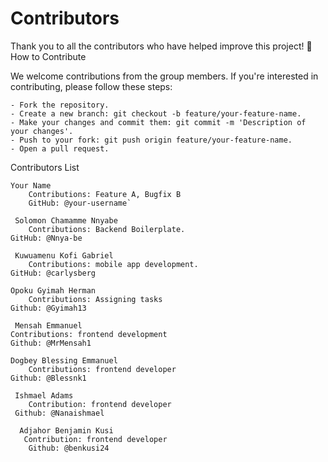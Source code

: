 # Contributors

Thank you to all the contributors who have helped improve this project! 🎉
How to Contribute

We welcome contributions from the group members. If you're interested in contributing, please follow these steps:

    - Fork the repository.
    - Create a new branch: git checkout -b feature/your-feature-name.
    - Make your changes and commit them: git commit -m 'Description of your changes'.
    - Push to your fork: git push origin feature/your-feature-name.
    - Open a pull request.

Contributors List

    Your Name
        Contributions: Feature A, Bugfix B
        GitHub: @your-username`

     Solomon Chamamme Nnyabe
     	Contributions: Backend Boilerplate.
	GitHub: @Nnya-be
    
     Kuwuamenu Kofi Gabriel
     	Contributions: mobile app development.
	GitHub: @carlysberg

    Opoku Gyimah Herman
        Contributions: Assigning tasks
	Github: @Gyimah13

     Mensah Emmanuel
    Contributions: frontend development
    Github: @MrMensah1

    Dogbey Blessing Emmanuel
        Contributions: frontend developer
	Github: @Blessnk1

     Ishmael Adams
        Contribution: frontend developer
	 Github: @Nanaishmael

      Adjahor Benjamin Kusi
       Contribution: frontend developer
        Github: @benkusi24
	


